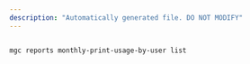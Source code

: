 ```yaml
---
description: "Automatically generated file. DO NOT MODIFY"
---
```


```cli

mgc reports monthly-print-usage-by-user list

```